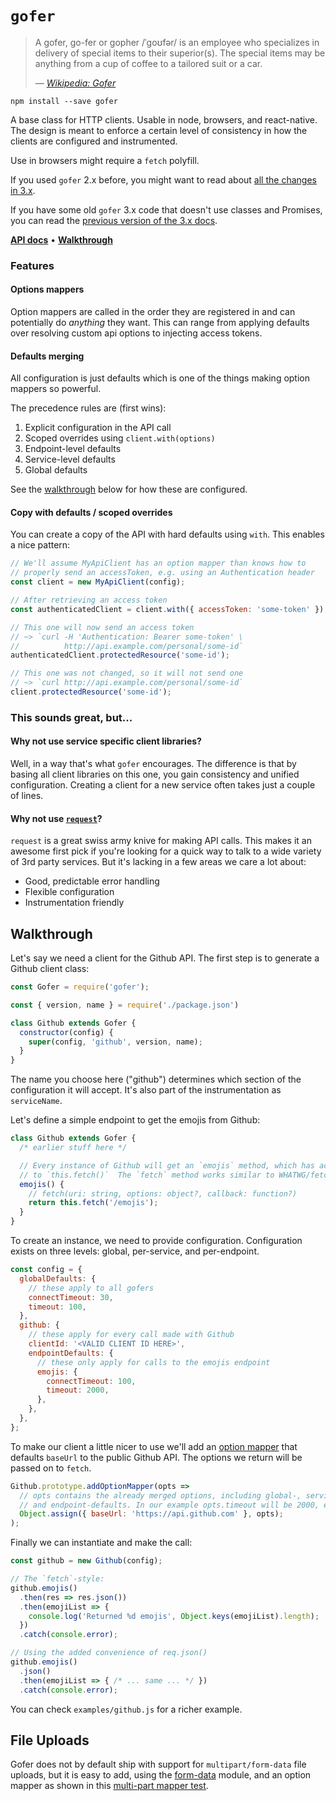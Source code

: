 # `gofer`

> A gofer, go-fer or gopher /ˈɡoʊfər/ is an employee who specializes
> in delivery of special items to their superior(s).
> The special items may be anything from a cup of coffee to a tailored
> suit or a car.
>
> — <cite>[Wikipedia: Gofer](https://en.wikipedia.org/wiki/Gofer)</cite>

```
npm install --save gofer
```

A base class for HTTP clients.
Usable in node, browsers, and react-native.
The design is meant to enforce a certain level of consistency in how the
clients are configured and instrumented.

Use in browsers might require a `fetch` polyfill.

If you used `gofer` 2.x before,
you might want to read about [all the changes in 3.x](/BREAKING_v3.md).

If you have some old `gofer` 3.x code that doesn't use classes and Promises,
you can read the [previous version of the 3.x docs][old-3x-docs].

[old-3x-docs]: https://github.com/groupon/gofer/blob/v3.7.0/README.md

**[API docs](/API.md)** •
**[Walkthrough](#walkthrough)**

### Features

#### Options mappers

Option mappers are called in the order they are
registered in and can potentially do *anything* they want.
This can range from applying defaults over resolving custom api options
to injecting access tokens.


#### Defaults merging

All configuration is just defaults which is one of the things making
option mappers so powerful.

The precedence rules are (first wins):

1. Explicit configuration in the API call
2. Scoped overrides using `client.with(options)`
3. Endpoint-level defaults
4. Service-level defaults
5. Global defaults

See the [walkthrough](#walkthrough) below for how these are configured.


#### Copy with defaults / scoped overrides

You can create a copy of the API with hard defaults using `with`.
This enables a nice pattern:

```js
// We'll assume MyApiClient has an option mapper than knows how to
// properly send an accessToken, e.g. using an Authentication header
const client = new MyApiClient(config);

// After retrieving an access token
const authenticatedClient = client.with({ accessToken: 'some-token' });

// This one will now send an access token
// ~> `curl -H 'Authentication: Bearer some-token' \
//          http://api.example.com/personal/some-id`
authenticatedClient.protectedResource('some-id');

// This one was not changed, so it will not send one
// ~> `curl http://api.example.com/personal/some-id`
client.protectedResource('some-id');
```


### This sounds great, but...

#### Why not use service specific client libraries?

Well, in a way that's what `gofer` encourages.
The difference is that by basing all client libraries on this one,
you gain consistency and unified configuration.
Creating a client for a new service often takes just a couple of lines.

#### Why not use [`request`](https://github.com/request/request)?

`request` is a great swiss army knive for making API calls.
This makes it an awesome first pick if you're looking for a quick way to
talk to a wide variety of 3rd party services.
But it's lacking in a few areas we care a lot about:

* Good, predictable error handling
* Flexible configuration
* Instrumentation friendly


## Walkthrough

Let's say we need a client for the Github API.
The first step is to generate a Github client class:

```js
const Gofer = require('gofer');

const { version, name } = require('./package.json')

class Github extends Gofer {
  constructor(config) {
    super(config, 'github', version, name);
  }
}
```

The name you choose here ("github") determines which section of the
configuration it will accept.
It's also part of the instrumentation as `serviceName`.

Let's define a simple endpoint to get the emojis from Github:

```js
class Github extends Gofer {
  /* earlier stuff here */

  // Every instance of Github will get an `emojis` method, which has access
  // to `this.fetch()`  The `fetch` method works similar to WHATWG/fetch.
  emojis() {
    // fetch(uri: string, options: object?, callback: function?)
    return this.fetch('/emojis');
  }
}
```

To create an instance, we need to provide configuration.
Configuration exists on three levels: global, per-service, and per-endpoint.

```js
const config = {
  globalDefaults: {
    // these apply to all gofers
    connectTimeout: 30,
    timeout: 100,
  },
  github: {
    // these apply for every call made with Github
    clientId: '<VALID CLIENT ID HERE>',
    endpointDefaults: {
      // these only apply for calls to the emojis endpoint
      emojis: {
        connectTimeout: 100,
        timeout: 2000,
      },
    },
  },
};
```

To make our client a little nicer to use we'll add an [option mapper](/API.md#option-mappers) that defaults `baseUrl` to the public Github API.
The options we return will be passed on to `fetch`.

```js
Github.prototype.addOptionMapper(opts =>
  // opts contains the already merged options, including global-, service-,
  // and endpoint-defaults. In our example opts.timeout will be 2000, etc.
  Object.assign({ baseUrl: 'https://api.github.com' }, opts);
);
```

Finally we can instantiate and make the call:

```js
const github = new Github(config);

// The `fetch`-style:
github.emojis()
  .then(res => res.json())
  .then(emojiList => {
    console.log('Returned %d emojis', Object.keys(emojiList).length);
  })
  .catch(console.error);

// Using the added convenience of req.json()
github.emojis()
  .json()
  .then(emojiList => { /* ... same ... */ })
  .catch(console.error);
```

You can check `examples/github.js` for a richer example.

## File Uploads

Gofer does not by default ship with support for `multipart/form-data` file
uploads, but it is easy to add, using the [form-data][form-data] module,
and an option mapper as shown in this [multi-part mapper test][multi-part].

[form-data]: https://www.npmjs.com/package/form-data
[multi-part]: test/multi-part-mapper.test.js

